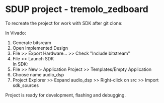 # SDUP project - tremolo_zedboard

To recreate the project for work with SDK after git clone:

In Vivado:
1. Generate bitsream
2. Open Implemented Design
3. File >> Export Hardware... >> Check "Include bitstream"
4. File >> Launch SDK \
In SDK:
5. File >> New > Application Project >> Templates/Empty Application 
6. Choose name audio_dsp
7. Project Explorer >> Expand audio_dsp >> Right-click on src >> Import sdk_sources

Project is ready for development, flashing and debugging.